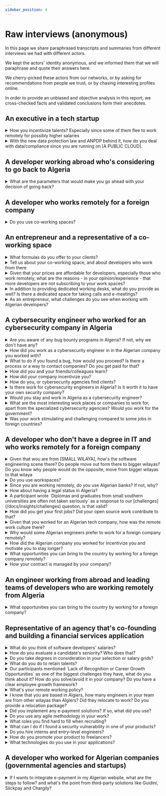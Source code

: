```yaml
---
sidebar_position: 4
---
```


# Raw interviews (anonymous)

In this page we share paraphrased transcripts and summaries from different interviews we had with different actors.

We kept the actors' identity anonymous, and we informed them that we will paraphrase and quote their answers here.

We cherry-picked these actors from our networks, or by asking for recommendations from people we trust, or by chasing interesting profiles online.

In order to provide an unbiased and objective analysis in this report, we cross-checked facts and validated conclusions form their anecdotes.

## An executive in a tech startup 

<details>
    <summary>
    How you incentivize talents? Especially since some of them flee to work remotely for possibly higher salaries 
    </summary>

    - It is definitely hard to compete with salaries that remote working offer, if you have a startup in Algeria your revenues are in Algerian dinars, you can't match salaries developers can get with remote working positions (especially that they're in foreign currencies with high exchange rates).

    However, to retain talents we increased salaries, and we provide more perks for our developers such as credits to use some VTC services, business SIM cards, career growth and promotion programs, and we offer exceptional *gifts* for our loyal employees.

    We can't really compare salaries to what developers can get from remote working, those who work remotely generally don't pay taxes, and CNAS/CASNOS.
  
</details>

<details>
    <summary>
    With the new data protection law and ANPDP behind it, how do you deal with data/compliance since you are running on [A PUBLIC CLOUD].
    </summary>

    We are aware of the law, and we work with our lawyers to clarify it. We know that there is a process and a document to apply for if you want to move your data to the cloud.
</details>

## A developer working abroad who's considering to go back to Algeria

<details>
    <summary>
    What are the parameters that would make you go ahead with your decision of going back?
    </summary>

    - I want to have a remote job, or a decent business in Algeria. I don't want to have a regular job in Algeria, but have my own business there.
    - I have to have a citizenship, or a permanent settlement permit from the country where I currently live in. Then I will be able to go back in Algeria while still having the freedom of movement, I want to travel for whatever reason I want, anytime I want, and my Algerian passport is not enough.

    But what I'm more concerned about is:

    - My job security here [in the foreign country], labor laws and the economic situation provide a safe and a stable work environment.
    - Algerian laws and bureaucracy and banking systems are unclear, and navigating through them is more challenging with the lack of professionalism of some individuals, if you want to submit a certain application you might be stopped by a random agent stating that this law doesn't exist, or we still didn't receive a notice stating that this law is applicable.
</details>

## A developer who works remotely for a foreign company

<details>
<summary>Do you use co-working spaces?</summary>

No, I prefer to work from home. I don't find working from co-working spaces productive because:

- It's not always quite.
- We had a lot of internet issues, we needed to bring our own 4G modems.
- Commuting might be a challenge, by car we get stuck in traffic.
- It's easier for me to just wake up and start working as early as possible.

However, pricing is not an issue.
</details>

## An entrepreneur and a representative of a co-working space

<details>
<summary>What formulas do you offer to your clients?</summary>

- Renting a desk per day
- A "desk" monthly subscription,
- A "dedicated desk" monthly subscription
- Private office.

Meeting rooms can be booked separately (each membership has its limits).
</details>

<details>
<summary>Tell us about your co-working space, and about developers who work from there</summary>

- We can host up to 30 members in our space. 
- We have [less than 10 developers] working remotely from our office.
- All of our current members work remotely for foreign companies
</details>


<details>
<summary>Given that your prices are affordable for developers, especially those who work remotely, what are the reasons - in your opinion/experience - that more developers are not subscribing to your work spaces?</summary>

- We think that developers do not like to "break their flow", they like to work from their comfort-zones, their homes.
- We think that some developers might be introverts, and don't want to socialize.
</details>

<details>
<summary>In addition to providing dedicated working desks, what do you provide as well? Is there a dedicated space for taking calls and e-meetings?</summary>

Renting desks might not be a very profitable, therefor we offer more services in parallel:

- We organize events and meetups.
- We provide domiciliation services for startups and companies.
- We also run a startups acceleration program.

</details>
<details>

<summary>As an entrepreneur, what challenges do you see when working with Algerian developers?</summary>

- It is hard to evaluate skills and match them with salaries, some developers *"act spoiled"*, they ask for high salaries and they often under-deliver.
- It is very challenging to create a professional specification document (cachier de charges) and to make sure that it's being followed and respected by developers.
- Billing and invoicing are also an issue.
- We have problems with our culture, we lack professionalism in interactions between entrepreneurs/businesses and developers.
</details> 


## A cybersecurity engineer who worked for an cybersecurity company in Algeria

<details>
<summary>Are you aware of any bug bounty programs in Algeria? If not, why we don't have any?</summary>

As far as I know, there are no bug bounty programs in Algeria, such programs require strategic and financial planning and that comes with maturity.

As there are no bug bounty programs, security enthusiasts are not allowed to pentest and scan applications without authorizations and contracts.

To have bug bounty programs, companies have to plan and communicate this, they have to have a good engineering and security culture, then they have to allocate budgets and the right people to manage these programs and to confirm findings before they reward researchers.
</details>

<details>
<summary>How did you work as a cybersecurity engineer in in the Algerian company you worked with?</summary>

My company provides security consulting services, as an engineer I was assigned to projects and missions at clients' sites to either person pentesting, or to work on incident response for detecting and responding to cyberthreats, security breaches or cyberattacks.

We also provided adversary emulation (adversary simulation or threat emulation) tests and services for clients. The company also provides other security-related services such as governance, the deployment, and integration with security and protection solutions.
</details>

<details>
<summary>What to do if you found a bug, how would you proceed? Is there a process or a way to contact companies? Do you get paid for that?</summary>

This has three cases:

- If you are working as a contractor, or you are paid to perform a penetrating: Then you just need to document your findings and your recommendations to your client.
- If you are an external party, and you found a bug accidentally, for example it was too obvious or you can clearly see that they're using a vulnerable version of a certain technology: Then you can "try" to contact them, you may try reaching out to them by email or through their public communication channels, or do the most realistic approach: Find a connection, or someone who knows someone so you can report it unofficially.

  Since companies don't have any bug bounty programs, they can't just pay you for this, not in an "official" way at least. Sometimes a "Thank you" is the best/only thing you can get from them.

- If you an external party, and you are not authorized to run a pentest or to scan their products, you may get into serious problems, at best you may get a call from the police, and at worst you can get into the court, or even worse if things gets to the National Defense Ministry (MDN).

</details>

<details>
<summary>How did you and your friends/colleagues learn?</summary>

We got the basics of computer science (operating systems, networking, algorithms, etc) from our formal education, in college we learned how to be methodic which is crucial in our jobs as cybersecurity engineers. We also learned basics of security but the classes there were very basic.

We learned most of the things by ourselves from online courses and from the many events our students group organized, our students group used to organize events, workshops and CTF competitions. We participated in teams to global competitions, and we hosted our own CTF games and invited other students to come and play.

I also learned a lot from my job, from the challenges I faced and from the trainings my company offered and from preparing to pass certificates.
</details>

<details>
<summary>How did your company incentivize you?</summary>

They paid a very good salary compared to the job market, they also offered bonuses for on-site assignments we used to do.

Our transportation to client sites was covered, the company paid for our VTC services and that was really important especially that public transport is one of the pain points in my city.

When possible, for example when we finish our pentesting and we are on the documentation phase, we were allowed to work remotely which was important for me.

High-performing engineers were always rewarded with promotions and bonuses. If someone performing well and going above and beyond, they can even offer to renegotiate their salary and promote them.

If I want to work again for an Algerian company, I would chose this company again.
</details>

<details>
<summary>How do you, or cybersecurity agencies find clients?</summary>

We get assigned to projects, the projects are obtained through connections, or through open tenders (appel d'offres) by companies.

Sometimes companies reach out to us to perform incident responses after they have been attacked or have a data breach.
</details>

<details>
<summary>Is there work for cybersecurity engineers in Algeria? Is it worth it to have your own security company?</summary>

There are many companies already operating in Algeria, there are clients, and some companies hire internal security teams or engineers.

However, with a less mature culture when it comes to security, we don't have that high of a demand on security until something goes wrong, when companies gets attacked there when they'd hire us to do incident response operations.

Many engineers prefer to work remotely for foreign companies for a much higher salary in foreign currencies.

</details>


<details>
<summary>Would you stay and work in Algeria as a cybersecurity engineer?</summary>

For me, I have chosen not to stay. In Algeria you can't grow financially with your salary, achieving financial milestones (buying a house, getting a car, etc) may take a lot of time.

Me and many of my friends left the country to work, and some left to continue their studies.

If I stayed in Algeria, I'd do as many of my friends are doing:

- Working full-time remotely for a foreign company and getting paid in foreign currencies.
- Working as developers or getting any job, and take cybersecurity gigs (freelance) online, and do bug bounties hunting.
</details>

<details>
<summary>What are the most interesting work places or companies to work for, apart from the specialized cybersecurity agencies? Would you work for the government?</summary>

No I would not work for the government for many reasons, especially because of the very low salary and for the work environment and the culture.

I would work  the foreign companies that are based in Algeria (multinationals), banks or big telecommunication companies, these are a little bit better and have a better environment and a more established culture.

Foreign companies often have to comply with global standards set by their higher management in other countries which sets very high standards, for example [A COMPANY]'s cybersecurity strategy, and approved tools and software is decided from a higher council in the company's CTO/CISO departments in [COMPANY'S COUNTRY], and us in Algeria we have to adhere to their standards and apply their recommendations.

Some with good work environment provide training materials, for example banks have training budgets, sometimes they even sponsor their engineers to pass certificates.
</details>


<details>
<summary>Was your work stimulating and challenging compared to some jobs in foreign countries?</summary>

Yes, some missions were (technically) challenging, and they were interesting.

In [A FOREIGN COUNTRY] for example, when we want to perform pentesting we have a lot of planning and requirements gathering, and if we are missing a requirement we tend to waste a lot of time requesting things from different parties. In Algeria, some things are a little bit agile/fluid, you can just ask someone to do something and they could do it immediately, with a looser process we had more freedom to do our job in Algeria.
</details>

## A developer who don't have a degree in IT and who works remotely for a foreign company

<details>
<summary>Given that wou are from [SMALL WILAYA], how's the software engineering scene there? Do people move out form there to bigger wilayas? Do you know why people would do the opposite, move from bigger wilayas to that wilaya</summary>

Software engineers here either move to [THE NEAREST BIG WILAYA], or to Algiers where they'd have more chances and opportunities. Others build applications for local businesses. And -of course- some of us work remotely for foreign companies.

For the third question (Why people move from bigger wilayas to that wilaya?), I myself worked and lived in Algiers, when I found a remote job, I moved back to [SMALL WILAYA] as the costs of living a way lower here, I could save a lot of money here.
</details>

<details>
<summary>Do you use workspaces?</summary>

No there no coworking spaces in my wilaya. But I wouldn't use them, co-working spaces are usually not a place where I can be productive, they're places for events, people are there for networking and chatting which makes them very noisy and counterproductive.
</details>

<details>
<summary>Since you are working remotely, do you use Algerian banks? If not, why?</summary>

I don't use any local banks, I use [AN ONLINE BANK] and wire the money to some contacts.

That's easier for me than relying on our banks here, and it gives me better rates.
</details>

<details>
<summary>How about having a legal status in Algeria?</summary>

I don't really care about that, I prefer saving more money and paying doctors and for medicines if I need them, than to pay for social services funds. My savings will also be my retirement funds.

I don't see why should I have the new auto-entrepreneur card, it's a way to only make me pay taxes.
</details>

<details>
<summary>A participant wrote `Diplomas and graduates from small southern universities are often not taken seriously` as a response to our [challenges](/docs/insights/challenges) question, is that valid?</summary>

Yes and no.

In our jobs, skills are more important than degrees. One just need to prove their skills and apply, degrees and where they're from don't really matter.

I was getting paid better than graduates from ESI, I was their mentor there.
</details>

<details>
<summary>How did you get your first jobs? Did your open source work contribute to that?</summary>

Definitely, open source helped me get many clients for me freelance work, and it helped me noticed and got me some job offers.

With my CV, previous experiences, and my open source work, I could get more interesting opportunities.

Open source also taught me a lot, I learned a lot from it.
</details>

<details>
<summary>Given that you worked for an Algerian tech company, how was the remote work culture there?</summary>

During COVID time, we moved to a remote work setup, and after that the company was open for a culture shift, as we were still productive when working from home, they even downsized their offices and adjusted to a hybrid/remote work setup.
</details>

<details>
<summary>Why would some Algerian engineers prefer to work for a foreign company remotely?</summary>

Money.

And because some Algeria clients/companies look down at IT and IT people, while foreigners see its important and then they value our talents more.
</details>

<details>
<summary>How did the Algerian company you worked for incentivize you and motivate you to stay longer?</summary>

The provided a relocation package, they rented an apartment for their developers who came from outside the wilaya.

They also do some internal events which were really nice where employees get together around food or offsites...

If someone wants to leave the company they'd try to keep them and present counter offers, unless the person is leaving to work remotely for a foreign company, then they know they can't match their new salary.
</details>

<details>
<summary>What opportunities you can bring to the country by working for a foreign company remotely?</summary>

I can bring new digital products my company is providing, I can talk to my management so they consider extending to Algeria, but I feel we are not ready as a country.

Our population is not educated in terms of technology, people pay money to travel agencies so they book them tickets instead of just going online and booking them with their Eddahabia card.
</details>

<details>
<summary>How your contract is managed by your company?</summary>

I just had to sign it online, and it was accepted by the company.

We work on trust basis, I deliver what I'm supposed to do and they pay me on time.

My contract was even accepted by my online bank when I needed to justify my income.
</details>

## An engineer working from abroad and leading teams of developers who are working remotely from Algeria

<details>
<summary>What opportunities you can bring to the country by working for a foreign company?</summary>

We tried to extend our business in Algeria once. My CEO visited the country, and they found a lot of business opportunities and many potential clients, they said that the Algerian market is a virgin market.

We pulled back from trying to enter the Algerian market as we always stumbled upon people in different administrations who simply replied with "No" or "That's forbidden", we pushed back and we asked which law said it's forbidden... We never had a response for that.

The unclear laws and the lack of legal awareness from different employees in administrations were some the reasons that made my CEO give up on the Algerian market.

One of my teams who work from Algeria has some of the best engineers who works on the software we deploy on drones for our missions, unfortunately we cannot ship them drone so they can deploy their software directly and have a more efficient development and deployment pipeline.
</details>

## Representative of an agency that's co-founding and building a financial services application

<details>
<summary>What do you think of software developers' salaries?</summary>

Software developers salaries are higher than average salaries in Algeria, there's a high demand and competition on hiring engineers with the raise of tech startups and digital products.

If you notice from your data, younger engineers have higher salaries because there's a demand on the new technologies and skills they bring. Older engineers (in the 40s) with longer years of experience and who are not not be paid the "high" amount your survey shows are mostly engineers who work in the public sector or "classical" companies. These engineers are mostly "old school" and they might not bring the skills, or know the tech stacks our clients need.
</details>

<details>
<summary>How do you evaluate a candidate's seniority? Who does that?</summary>

We don't believe in years of experience, we evaluate a person's experience and previous projects.

A candidate can be a senior in our company if the prove that they worked on multiple/complex projects, and who can demonstrate their skills in our interviews.

Previously, some companies rely on old-fashioned recruitment styles where HR persons with no technical expertise hire candidates, there they used to look at years of experience.

But now we work with a recruitment agencies that has a team of engineers who can assess candidates. Some agencies use platforms like [TestGorilla](https://www.testgorilla.com/) to assess candidates.

Recruitment processes now include engineers, and the managers/executives in small startups. In our case our other co-founder is an engineer so they interviewed the first engineers who joined the team, when they were hands-on coding and handling the tech.
</details>

<details>
<summary>Do you take degrees in consideration in your selection or salary grids?</summary>

No we don't, we assess skills and propose market salaries based on the candidate's skills.

We even hired interns and promoted them to higher levels.
</details>

<details>
<summary>What do you do to retain talents?</summary>

We provide a great working environment with exciting projects, we have projects with Algerian clients (like [THE COMPANY PROVIDING FINANCIAL SERVICES]) and we also have projects with foreign clients.

We have high work standards and we encourage knowledge sharing, our employees get to work on real projects and learn from each other to deliver high quality projects.

We encourage our employees excellence, if an engineer is productive and does a good job, we renegotiate their salaries and we promote them, we had an engineer who went from an intern to a team lead, to a CTO in a 4 years span.

We also have flexible working hours when it's possible, if the engineer doesn't have any dependencies on meetings with clients or working with other people, they can work anytime they want as long as they deliver.
</details>



<details>
<summary>Our participants mentioned `Lack of Recognition or Career Growth Opportunities` as one of the biggest challenges they have, what do you think about it? How do you solve/avoid it in your company? Do you have a clear employee growth framework?</summary>

No we don't have a growth plan or a framework. But we have a statement in our employment contracts that we can review compensation packages based on employees performance. We review contracts and increase salaries and/or promote to higher roles for our high-performing engineers.

We have a fast promotion track, we promoted [AN EMPLOYEE NAME] for example from being an intern to being a manager of a team, we also promoted [AN EX-JUNIOR DESIGNER] to be the head of our [COMMUNICATION-RELATED] team in just under 4 years.
</details>

<details>
<summary>What's your remote working policy?</summary>

It depends on the project and the client, as well as the role and responsibilities.

If you work on a client-facing project you might need to be in the office and meet the clients and talk to them. A CTO or a team lead must be in the office sometimes to manage their teams and handle some meetings with stakeholders.

Juniors also have to be in the office since it's easier for the onboarding and for establishing a good company culture, and to better integrate with the team.

Our company works a lot on the culture, and encourages knowledge sharing, that can be easier and more efficient when all people are working in the same office.

However, -as I said- we provide a flexible working hours possibility, so we make exceptions when it's possible.
</details>

<details>
<summary>I know that you are based in Algiers, how many engineers in your team are from other wilayas than Algiers? Did they relocate to work? Do you provide a relocation package?</summary>

We are all from different wilayas, none of us is from Algiers, we all moved here for work.

> *[For the relocation package, the interviewee presented a vague answer, I understood from it that the company does not provide a relocation package (yet). Employees help each other relocating and finding apartments]*
</details>

<details>
<summary>Did you implement any e-payment solutions? If so, what did you use?</summary>

We still didn't implement any e-payment in our solutions, right now [THE COMPANY PROVIDING FINANCIAL SERVICES] only use Baridimob and ask customers to wire their subscription fees to our company account.

We looked at SATIM solution and it seems to take a lot of time to onboard, and we did not consider any third-party services like Chargily and Guidini or Slickpay because the law on e-payments is not yet clear, and we cannot risk dealing with these services.
</details>

<details>
<summary>Do you use any agile methodology in your work?</summary>

No we don't use Agile methodologies, our work style depends on the client and company culture. Some clients request last-minute changes and updates and we can't fit the Algerian mindset into any of the agile frameworks we know.

Some roles are also hard to find like product owners and product managers which makes handling software product delivery harder.

We are *agile* but we don't use **A**gile.
</details>

<details>
<summary>What roles you find hard to fill when recruiting?</summary>

- QA Engineers
- UX Engineers
- Product Owners and Product managers, we have to educate engineers on product management, or to educate business people on dealing with software and tech to fill that gap.

Also it's hard to find good full-stack web developers, everyone say they are but they are either good at front-end technologies or the lean more toward the backend they're bad at the front-end.
</details>

<details id="can-pay-bounties">
<summary>What can I do if I found a security vulnerability in one of your products?</summary>

All of our products have a "contact us" section, please contact us by phone or email and report the bug, we ask people to do it all the time.

We can even reward/pay those who report critical vulnerabilities.

When we launched [THE COMPANY PROVIDING FINANCIAL SERVICES], we were asking people to attack us, to test the application and to report any security issues. We wanted to sell our customers a robust and a compliant software.
</details>

<details>
<summary>Do you hire interns and entry-level engineers?</summary>

Yes we hire interns, and we retain them and promote them if they prove their skills.

We also hire entry-level engineers, they just have to prove their skills in interviews and by showcasing their previous projects.
</details>

<details>
<summary>How do you promote your product to freelancers?</summary>

We have a special pricing plan for people with auto-entrepreneur card, we also provide free onboardings, trainings and consulting for our customers.
</details>

<details>
<summary>What technologies do you use in your applications?</summary>

We use Laravel, Vue.js, Node.js and Electron for Desktop applications. We may also use different technologies in different products, our engineers are free to pick whatever technology they find useful to do the job.
</details>


## A developer who worked for Algerian companies (governmental agencies and startups)

<details>
<summary>If I wants to integrate e-payment in my Algerian website, what are the steps to follow? and what's the point from third-party solutions like Guidini, Slickpay and Chargily?</summary>

You have to ask your bank first (for your professional bank account to be able te receive e-payments).

They will start the process with GIE Monétique, the bank will ask them for a test environment (a sandbox) for you with some API documentation.

You integrate their APIs in your system, when when test scenarios are fine, you provides some screenshots to GIE Monétique as a second proof. Then they will give you production API credentials. 

This process may take few months.

The third-party solutions are the software part, for example Wordpress WooCommerce plugin, they are tested, so you don't re-do that part on your own, or maybe the tests will take only few days. It accelerates the process, reduce few costs, test environment is a paid service, the longer it takes, the more expensive it becomes.

These third-party service also provide payment gateways, you can use them if you don't want to use e-payment APIs. For example, in a marketplace website, you create a store, plug their solution and they will send you the money from purchases that happens through their module.
</details>

<!-- 
<details>
<summary>
</summary>
</details> -->
